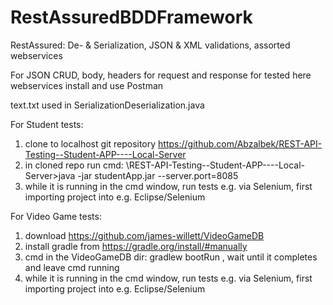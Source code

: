 # RestAssuredBDDFramework
RestAssured: De- &amp; Serialization, JSON &amp; XML validations, assorted webservices

For JSON CRUD, body, headers for request and response for tested here webservices install and use Postman

text.txt used in SerializationDeserialization.java

For Student tests:
1) clone to localhost git repository https://github.com/Abzalbek/REST-API-Testing--Student-APP----Local-Server		
2) in cloned repo run cmd: \REST-API-Testing--Student-APP----Local-Server>java -jar studentApp.jar --server.port=8085
3) while it is running in the cmd window, run tests e.g. via Selenium, first importing project into e.g. Eclipse/Selenium

For Video Game tests:
1) download https://github.com/james-willett/VideoGameDB
2) install gradle from https://gradle.org/install/#manually
3) cmd in the VideoGameDB dir: gradlew bootRun  , wait until it completes and leave cmd running
3) while it is running in the cmd window, run tests e.g. via Selenium, first importing project into e.g. Eclipse/Selenium

